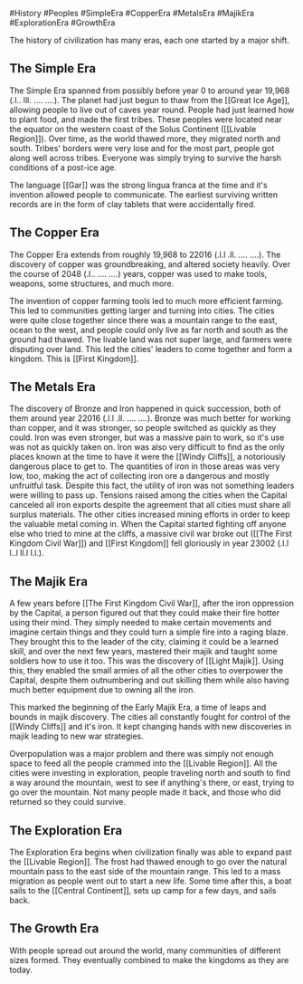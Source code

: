 #History #Peoples #SimpleEra #CopperEra #MetalsEra #MajikEra #ExplorationEra #GrowthEra

The history of civilization has many eras, each one started by a major shift.

## The Simple Era
The Simple Era spanned from possibly before year 0 to around year 19,968 (.l.. lll. .... ....). The planet had just begun to thaw from the [[Great Ice Age]], allowing people to live out of caves year round. People had just learned how to plant food, and made the first tribes. These peoples were located near the equator on the western coast of the Solus Continent ([[Livable Region]]). Over time, as the world thawed more, they migrated north and south. Tribes' borders were very lose and for the most part, people got along well across tribes. Everyone was simply trying to survive the harsh conditions of a post-ice age.

The language [[Gar]] was the strong lingua franca at the time and it's invention allowed people to communicate. The earliest surviving written records are in the form of clay tablets that were accidentally fired.
## The Copper Era
The Copper Era extends from roughly 19,968 to 22016 (.l.l .ll. .... ....). The discovery of copper was groundbreaking, and altered society heavily. Over the course of 2048 (.l.. .... ....) years, copper was used to make tools, weapons, some structures, and much more.

The invention of copper farming tools led to much more efficient farming. This led to communities getting larger and turning into cities. The cities were quite close together since there was a mountain range to the east, ocean to the west, and people could only live as far north and south as the ground had thawed. The livable land was not super large, and farmers were disputing over land. This led the cities' leaders to come together and form a kingdom. This is [[First Kingdom]].
## The Metals Era
The discovery of Bronze and Iron happened in quick succession, both of them around year 22016 (.l.l .ll. .... ....). Bronze was much better for working than copper, and it was stronger, so people switched as quickly as they could. Iron was even stronger, but was a massive pain to work, so it's use was not as quickly taken on. Iron was also very difficult to find as the only places known at the time to have it were the [[Windy Cliffs]], a notoriously dangerous place to get to. The quantities of iron in those areas was very low, too, making the act of collecting iron ore a dangerous and mostly unfruitful task. Despite this fact, the utility of iron was not something leaders were willing to pass up. Tensions raised among the cities when the Capital canceled all iron exports despite the agreement that all cities must share all surplus materials. The other cities increased mining efforts in order to keep the valuable metal coming in. When the Capital started fighting off anyone else who tried to mine at the cliffs, a massive civil war broke out ([[The First Kingdom Civil War]]) and [[First Kingdom]] fell gloriously in year 23002 (.l.l l..l ll.l l.l.).
## The Majik Era
A few years before [[The First Kingdom Civil War]], after the iron oppression by the Capital, a person figured out that they could make their fire hotter using their mind. They simply needed to make certain movements and imagine certain things and they could turn a simple fire into a raging blaze. They brought this to the leader of the city, claiming it could be a learned skill, and over the next few years, mastered their majik and taught some soldiers how to use it too. This was the discovery of [[Light Majik]]. Using this, they enabled the small armies of all the other cities to overpower the Capital, despite them outnumbering and out skilling them while also having much better equipment due to owning all the iron.

This marked the beginning of the Early Majik Era, a time of leaps and bounds in majik discovery. The cities all constantly fought for control of the [[Windy Cliffs]] and it's iron. It kept changing hands with new discoveries in majik leading to new war strategies.

Overpopulation was a major problem and there was simply not enough space to feed all the people crammed into the [[Livable Region]]. All the cities were investing in exploration, people traveling north and south to find a way around the mountain, west to see if anything's there, or east, trying to go over the mountain. Not many people made it back, and those who did returned so they could survive.
## The Exploration Era
The Exploration Era begins when civilization finally was able to expand past the [[Livable Region]]. The frost had thawed enough to go over the natural mountain pass to the east side of the mountain range. This led to a mass migration as people went out to start a new life. Some time after this, a boat sails to the [[Central Continent]], sets up camp for a few days, and sails back.
## The Growth Era
With people spread out around the world, many communities of different sizes formed. They eventually combined to make the kingdoms as they are today.